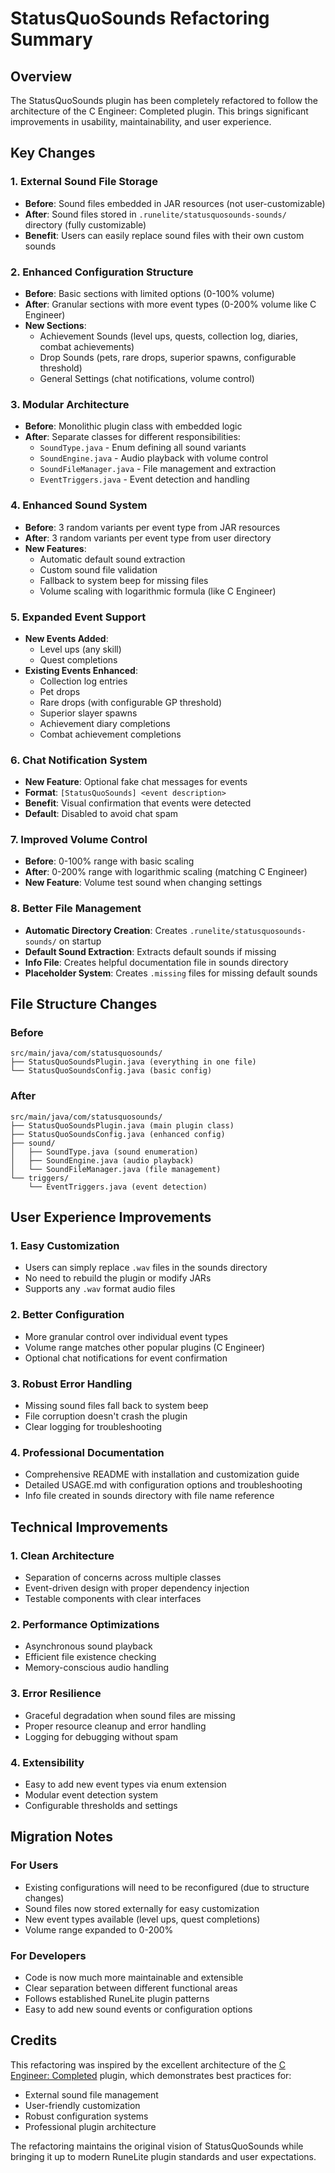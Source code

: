 # StatusQuoSounds Refactoring Summary

## Overview

The StatusQuoSounds plugin has been completely refactored to follow the architecture of the C Engineer: Completed plugin. This brings significant improvements in usability, maintainability, and user experience.

## Key Changes

### 1. External Sound File Storage
- **Before**: Sound files embedded in JAR resources (not user-customizable)
- **After**: Sound files stored in `.runelite/statusquosounds-sounds/` directory (fully customizable)
- **Benefit**: Users can easily replace sound files with their own custom sounds

### 2. Enhanced Configuration Structure
- **Before**: Basic sections with limited options (0-100% volume)
- **After**: Granular sections with more event types (0-200% volume like C Engineer)
- **New Sections**:
  - Achievement Sounds (level ups, quests, collection log, diaries, combat achievements)
  - Drop Sounds (pets, rare drops, superior spawns, configurable threshold)
  - General Settings (chat notifications, volume control)

### 3. Modular Architecture
- **Before**: Monolithic plugin class with embedded logic
- **After**: Separate classes for different responsibilities:
  - `SoundType.java` - Enum defining all sound variants
  - `SoundEngine.java` - Audio playback with volume control
  - `SoundFileManager.java` - File management and extraction
  - `EventTriggers.java` - Event detection and handling

### 4. Enhanced Sound System
- **Before**: 3 random variants per event type from JAR resources
- **After**: 3 random variants per event type from user directory
- **New Features**:
  - Automatic default sound extraction
  - Custom sound file validation
  - Fallback to system beep for missing files
  - Volume scaling with logarithmic formula (like C Engineer)

### 5. Expanded Event Support
- **New Events Added**:
  - Level ups (any skill)
  - Quest completions
- **Existing Events Enhanced**:
  - Collection log entries
  - Pet drops  
  - Rare drops (with configurable GP threshold)
  - Superior slayer spawns
  - Achievement diary completions
  - Combat achievement completions

### 6. Chat Notification System
- **New Feature**: Optional fake chat messages for events
- **Format**: `[StatusQuoSounds] <event description>`
- **Benefit**: Visual confirmation that events were detected
- **Default**: Disabled to avoid chat spam

### 7. Improved Volume Control
- **Before**: 0-100% range with basic scaling
- **After**: 0-200% range with logarithmic scaling (matching C Engineer)
- **New Feature**: Volume test sound when changing settings

### 8. Better File Management
- **Automatic Directory Creation**: Creates `.runelite/statusquosounds-sounds/` on startup
- **Default Sound Extraction**: Extracts default sounds if missing
- **Info File**: Creates helpful documentation file in sounds directory
- **Placeholder System**: Creates `.missing` files for missing default sounds

## File Structure Changes

### Before
```
src/main/java/com/statusquosounds/
├── StatusQuoSoundsPlugin.java (everything in one file)
└── StatusQuoSoundsConfig.java (basic config)
```

### After
```
src/main/java/com/statusquosounds/
├── StatusQuoSoundsPlugin.java (main plugin class)
├── StatusQuoSoundsConfig.java (enhanced config)
├── sound/
│   ├── SoundType.java (sound enumeration)
│   ├── SoundEngine.java (audio playback)
│   └── SoundFileManager.java (file management)
└── triggers/
    └── EventTriggers.java (event detection)
```

## User Experience Improvements

### 1. Easy Customization
- Users can simply replace `.wav` files in the sounds directory
- No need to rebuild the plugin or modify JARs
- Supports any `.wav` format audio files

### 2. Better Configuration
- More granular control over individual event types
- Volume range matches other popular plugins (C Engineer)
- Optional chat notifications for event confirmation

### 3. Robust Error Handling
- Missing sound files fall back to system beep
- File corruption doesn't crash the plugin
- Clear logging for troubleshooting

### 4. Professional Documentation
- Comprehensive README with installation and customization guide
- Detailed USAGE.md with configuration options and troubleshooting
- Info file created in sounds directory with file name reference

## Technical Improvements

### 1. Clean Architecture
- Separation of concerns across multiple classes
- Event-driven design with proper dependency injection
- Testable components with clear interfaces

### 2. Performance Optimizations
- Asynchronous sound playback
- Efficient file existence checking
- Memory-conscious audio handling

### 3. Error Resilience
- Graceful degradation when sound files are missing
- Proper resource cleanup and error handling
- Logging for debugging without spam

### 4. Extensibility
- Easy to add new event types via enum extension
- Modular event detection system
- Configurable thresholds and settings

## Migration Notes

### For Users
- Existing configurations will need to be reconfigured (due to structure changes)
- Sound files now stored externally for easy customization
- New event types available (level ups, quest completions)
- Volume range expanded to 0-200%

### For Developers
- Code is now much more maintainable and extensible
- Clear separation between different functional areas
- Follows established RuneLite plugin patterns
- Easy to add new sound events or configuration options

## Credits

This refactoring was inspired by the excellent architecture of the [C Engineer: Completed](https://github.com/m0bilebtw/c-engineer-completed) plugin, which demonstrates best practices for:
- External sound file management
- User-friendly customization
- Robust configuration systems
- Professional plugin architecture

The refactoring maintains the original vision of StatusQuoSounds while bringing it up to modern RuneLite plugin standards and user expectations.
